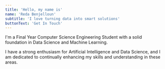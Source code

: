 ```yaml
---
title: 'Hello, my name is'
name: 'Reda Benjelloun'
subtitle: 'I love turning data into smart solutions'
buttonText: 'Get In Touch'
---
```


I'm a Final Year Computer Science Engineering Student with a solid foundation in Data Science and Machine Learning.

 <p align="justify">I have a strong enthusiasm for Artificial Intelligence and Data Science, and I am dedicated to continually enhancing my skills and understanding in these areas.</p>
